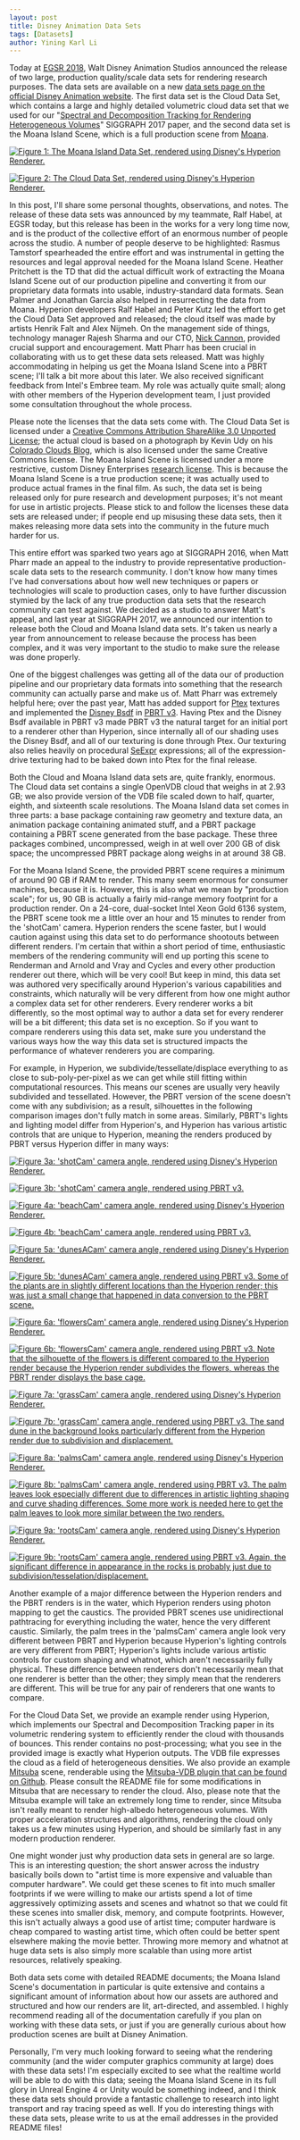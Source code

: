 ```yaml
---
layout: post
title: Disney Animation Data Sets
tags: [Datasets]
author: Yining Karl Li
---
```


Today at [EGSR 2018](https://cg.ivd.kit.edu/egsr18/), Walt Disney Animation Studios announced the release of two large, production quality/scale data sets for rendering research purposes.
The data sets are available on a new [data sets page on the official Disney Animation website](https://disneyanimation.com/technology/datasets).
The first data set is the Cloud Data Set, which contains a large and highly detailed volumetric cloud data set that we used for our "[Spectral and Decomposition Tracking for Rendering Heterogeneous Volumes](https://blog.yiningkarlli.com/2017/07/spectral-and-decomposition-tracking.html)" SIGGRAPH 2017 paper, and the second data set is the Moana Island Scene, which is a full production scene from [Moana](https://blog.yiningkarlli.com/2016/11/moana.html).

[![Figure 1: The Moana Island Data Set, rendered using Disney's Hyperion Renderer.]({{site.url}}/content/images/2018/Jul/preview/shotCam_hyperion.jpg)]({{site.url}}/content/images/2018/Jul/shotCam_hyperion.png)

[![Figure 2: The Cloud Data Set, rendered using Disney's Hyperion Renderer.]({{site.url}}/content/images/2018/Jul/preview/wdas_cloud_hyperion_render.jpg)]({{site.url}}/content/images/2018/Jul/wdas_cloud_hyperion_render.png)

In this post, I'll share some personal thoughts, observations, and notes.
The release of these data sets was announced by my teammate, Ralf Habel, at EGSR today, but this release has been in the works for a very long time now, and is the product of the collective effort of an enormous number of people across the studio.
A number of people deserve to be highlighted: Rasmus Tamstorf spearheaded the entire effort and was instrumental in getting the resources and legal approval needed for the Moana Island Scene.
Heather Pritchett is the TD that did the actual difficult work of extracting the Moana Island Scene out of our production pipeline and converting it from our proprietary data formats into usable, industry-standard data formats.
Sean Palmer and Jonathan Garcia also helped in resurrecting the data from Moana.
Hyperion developers Ralf Habel and Peter Kutz led the effort to get the Cloud Data Set approved and released; the cloud itself was made by artists Henrik Falt and Alex Nijmeh.
On the management side of things, technology manager Rajesh Sharma and our CTO, [Nick Cannon](https://twitter.com/ncannon?lang=en), provided crucial support and encouragement.
Matt Pharr has been crucial in collaborating with us to get these data sets released.
Matt was highly accommodating in helping us get the Moana Island Scene into a PBRT scene; I'll talk a bit more about this later.
We also received significant feedback from Intel's Embree team.
My role was actually quite small; along with other members of the Hyperion development team, I just provided some consultation throughout the whole process.

Please note the licenses that the data sets come with.
The Cloud Data Set is licensed under a [Creative Commons Attribution ShareAlike 3.0 Unported License](https://disney-animation.s3.amazonaws.com/uploads/production/data_set_asset/6/asset/License_Cloud.pdf); the actual cloud is based on a photograph by Kevin Udy on his [Colorado Clouds Blog](https://coclouds.com/436/cumulus/%202012-07-26/), which is also licensed under the same Creative Commons license.
The Moana Island Scene is licensed under a more restrictive, custom Disney Enterprises [research license](https://disney-animation.s3.amazonaws.com/uploads/production/data_set_asset/4/asset/License_Moana.pdf).
This is because the Moana Island Scene is a true production scene; it was actually used to produce actual frames in the final film.
As such, the data set is being released only for pure research and development purposes; it's not meant for use in artistic projects.
Please stick to and follow the licenses these data sets are released under; if people end up misusing these data sets, then it makes releasing more data sets into the community in the future much harder for us.

This entire effort was sparked two years ago at SIGGRAPH 2016, when Matt Pharr made an appeal to the industry to provide representative production-scale data sets to the research community.
I don't know how many times I've had conversations about how well new techniques or papers or technologies will scale to production cases, only to have further discussion stymied by the lack of any true production data sets that the research community can test against.
We decided as a studio to answer Matt's appeal, and last year at SIGGRAPH 2017, we announced our intention to release both the Cloud and Moana Island data sets.
It's taken us nearly a year from announcement to release because the process has been complex, and it was very important to the studio to make sure the release was done properly.

One of the biggest challenges was getting all of the data our of production pipeline and our proprietary data formats into something that the research community can actually parse and make us of.
Matt Pharr was extremely helpful here; over the past year, Matt has added support for [Ptex](http://ptex.us) textures and implemented the [Disney Bsdf](http://blog.selfshadow.com/publications/s2015-shading-course/burley/s2015_pbs_disney_bsdf_notes.pdf) in [PBRT v3](https://github.com/mmp/pbrt-v3).
Having Ptex and the Disney Bsdf available in PBRT v3 made PBRT v3 the natural target for an initial port to a renderer other than Hyperion, since internally all of our shading uses the Disney Bsdf, and all of our texturing is done through Ptex.
Our texturing also relies heavily on procedural [SeExpr](https://www.disneyanimation.com/technology/seexpr.html) expressions; all of the expression-drive texturing had to be baked down into Ptex for the final release.

Both the Cloud and Moana Island data sets are, quite frankly, enormous.
The Cloud data set contains a single OpenVDB cloud that weighs in at 2.93 GB; we also provide version of the VDB file scaled down to half, quarter, eighth, and sixteenth scale resolutions.
The Moana Island data set comes in three parts: a base package containing raw geometry and texture data, an animation package containing animated stuff, and a PBRT package containing a PBRT scene generated from the base package.
These three packages combined, uncompressed, weigh in at well over 200 GB of disk space; the uncompressed PBRT package along weighs in at around 38 GB.

For the Moana Island Scene, the provided PBRT scene requires a minimum of around 90 GB if RAM to render.
This many seem enormous for consumer machines, because it is.
However, this is also what we mean by "production scale"; for us, 90 GB is actually a fairly mid-range memory footprint for a production render.
On a 24-core, dual-socket Intel Xeon Gold 6136 system, the PBRT scene took me a little over an hour and 15 minutes to render from the 'shotCam' camera.
Hyperion renders the scene faster, but I would caution against using this data set to do performance shootouts between different renders.
I'm certain that within a short period of time, enthusiastic members of the rendering community will end up porting this scene to Renderman and Arnold and Vray and Cycles and every other production renderer out there, which will be very cool!
But keep in mind, this data set was authored very specifically around Hyperion's various capabilities and constraints, which naturally will be very different from how one might author a complex data set for other renderers.
Every renderer works a bit differently, so the most optimal way to author a data set for every renderer will be a bit different; this data set is no exception.
So if you want to compare renderers using this data set, make sure you understand the various ways how the way this data set is structured impacts the performance of whatever renderers you are comparing.

For example, in Hyperion, we subdivide/tessellate/displace everything to as close to sub-poly-per-pixel as we can get while still fitting within computational resources.
This means our scenes are usually very heavily subdivided and tessellated.
However, the PBRT version of the scene doesn't come with any subdivision; as a result, silhouettes in the following comparison images don't fully match in some areas.
Similarly, PBRT's lights and lighting model differ from Hyperion's, and Hyperion has various artistic controls that are unique to Hyperion, meaning the renders produced by PBRT versus Hyperion differ in many ways:

[![Figure 3a: 'shotCam' camera angle, rendered using Disney's Hyperion Renderer.]({{site.url}}/content/images/2018/Jul/preview/shotCam_hyperion.jpg)]({{site.url}}/content/images/2018/Jul/shotCam_hyperion.png)

[![Figure 3b: 'shotCam' camera angle, rendered using PBRT v3.]({{site.url}}/content/images/2018/Jul/preview/shotCam_pbrt.jpg)]({{site.url}}/content/images/2018/Jul/shotCam_pbrt.png)

[![Figure 4a: 'beachCam' camera angle, rendered using Disney's Hyperion Renderer.]({{site.url}}/content/images/2018/Jul/preview/beachCam_hyperion.jpg)]({{site.url}}/content/images/2018/Jul/beachCam_hyperion.png)

[![Figure 4b: 'beachCam' camera angle, rendered using PBRT v3.]({{site.url}}/content/images/2018/Jul/preview/beachCam_pbrt.jpg)]({{site.url}}/content/images/2018/Jul/beachCam_pbrt.png)

[![Figure 5a: 'dunesACam' camera angle, rendered using Disney's Hyperion Renderer.]({{site.url}}/content/images/2018/Jul/preview/dunesACam_hyperion.jpg)]({{site.url}}/content/images/2018/Jul/dunesACam_hyperion.png)

[![Figure 5b: 'dunesACam' camera angle, rendered using PBRT v3. Some of the plants are in slightly different locations than the Hyperion render; this was just a small change that happened in data conversion to the PBRT scene.]({{site.url}}/content/images/2018/Jul/preview/dunesACam_pbrt.jpg)]({{site.url}}/content/images/2018/Jul/dunesACam_pbrt.png)

[![Figure 6a: 'flowersCam' camera angle, rendered using Disney's Hyperion Renderer.]({{site.url}}/content/images/2018/Jul/preview/flowersCam_hyperion.jpg)]({{site.url}}/content/images/2018/Jul/flowersCam_hyperion.png)

[![Figure 6b: 'flowersCam' camera angle, rendered using PBRT v3. Note that the silhouette of the flowers is different compared to the Hyperion render because the Hyperion render subdivides the flowers, whereas the PBRT render displays the base cage.]({{site.url}}/content/images/2018/Jul/preview/flowersCam_pbrt.jpg)]({{site.url}}/content/images/2018/Jul/flowersCam_pbrt.png)

[![Figure 7a: 'grassCam' camera angle, rendered using Disney's Hyperion Renderer.]({{site.url}}/content/images/2018/Jul/preview/grassCam_hyperion.jpg)]({{site.url}}/content/images/2018/Jul/grassCam_hyperion.png)

[![Figure 7b: 'grassCam' camera angle, rendered using PBRT v3. The sand dune in the background looks particularly different from the Hyperion render due to subdivision and displacement.]({{site.url}}/content/images/2018/Jul/preview/grassCam_pbrt.jpg)]({{site.url}}/content/images/2018/Jul/grassCam_pbrt.png)

[![Figure 8a: 'palmsCam' camera angle, rendered using Disney's Hyperion Renderer.]({{site.url}}/content/images/2018/Jul/preview/palmsCam_hyperion.jpg)]({{site.url}}/content/images/2018/Jul/palmsCam_hyperion.png)

[![Figure 8b: 'palmsCam' camera angle, rendered using PBRT v3. The palm leaves look especially different due to differences in artistic lighting shaping and curve shading differences. Some more work is needed here to get the palm leaves to look more similar between the two renders.]({{site.url}}/content/images/2018/Jul/preview/palmsCam_pbrt.jpg)]({{site.url}}/content/images/2018/Jul/palmsCam_pbrt.png)

[![Figure 9a: 'rootsCam' camera angle, rendered using Disney's Hyperion Renderer.]({{site.url}}/content/images/2018/Jul/preview/rootsCam_hyperion.jpg)]({{site.url}}/content/images/2018/Jul/rootsCam_hyperion.png)

[![Figure 9b: 'rootsCam' camera angle, rendered using PBRT v3. Again, the significant difference in appearance in the rocks is probably just due to subdivision/tesselation/displacement.]({{site.url}}/content/images/2018/Jul/preview/rootsCam_pbrt.jpg)]({{site.url}}/content/images/2018/Jul/rootsCam_pbrt.png)

Another example of a major difference between the Hyperion renders and the PBRT renders is in the water, which Hyperion renders using photon mapping to get the caustics.
The provided PBRT scenes use unidirectional pathtracing for everything including the water, hence the very different caustic.
Similarly, the palm trees in the 'palmsCam' camera angle look very different between PBRT and Hyperion because Hyperion's lighting controls are very
 different from PBRT; Hyperion's lights include various artistic controls for custom shaping and whatnot, which aren't necessarily fully physical.
These difference between renderers don't necessarily mean that one renderer is better than the other; they simply mean that the renderers are different.
This will be true for any pair of renderers that one wants to compare.

For the Cloud Data Set, we provide an example render using Hyperion, which implements our Spectral and Decomposition Tracking paper in its volumetric rendering system to efficiently render the cloud with thousands of bounces.
This render contains no post-processing; what you see in the provided image is exactly what Hyperion outputs.
The VDB file expresses the cloud as a field of heterogeneous densities.
We also provide an example [Mitsuba](https://www.mitsuba-renderer.org) scene, renderable using the [Mitsuba-VDB plugin that can be found on Github](https://github.com/zhoub/mitsuba-vdb).
Please consult the README file for some modifications in Mitsuba that are necessary to render the cloud.
Also, please note that the Mitsuba example will take an extremely long time to render, since Mitsuba isn't really meant to render high-albedo heterogeneous volumes.
With proper acceleration structures and algorithms, rendering the cloud only takes us a few minutes using Hyperion, and should be similarly fast in any modern production renderer.


One might wonder just why production data sets in general are so large.
This is an interesting question; the short answer across the industry basically boils down to "artist time is more expensive and valuable than computer hardware".
We could get these scenes to fit into much smaller footprints if we were willing to make our artists spend a lot of time aggressively optimizing assets and scenes and whatnot so that we could fit these scenes into smaller disk, memory, and compute footprints.
However, this isn't actually always a good use of artist time; computer hardware is cheap compared to wasting artist time, which often could be better spent elsewhere making the movie better.
Throwing more memory and whatnot at huge data sets is also simply more scalable than using more artist resources, relatively speaking.

Both data sets come with detailed README documents; the Moana Island Scene's documentation in particular is quite extensive and contains a significant amount of information about how our assets are authored and structured and how our renders are lit, art-directed, and assembled.
I highly recommend reading all of the documentation carefully if you plan on working with these data sets, or just if you are generally curious about how production scenes are built at Disney Animation.

Personally, I'm very much looking forward to seeing what the rendering community (and the wider computer graphics community at large) does with these data sets!
I'm especially excited to see what the realtime world will be able to do with this data; seeing the Moana Island Scene in its full glory in Unreal Engine 4 or Unity would be something indeed, and I think these data sets should provide a fantastic challenge to research into light transport and ray tracing speed as well.
If you do interesting things with these data sets, please write to us at the email addresses in the provided README files!
